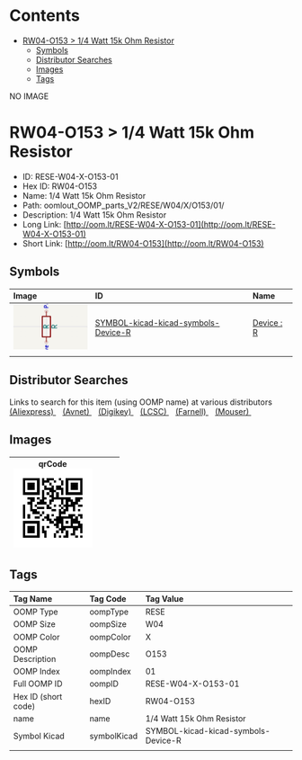 



Contents
========

* [RW04-O153 > 1/4 Watt 15k Ohm Resistor](#rw04-o153--14-watt-15k-ohm-resistor)
	* [Symbols](#symbols)
	* [Distributor Searches](#distributor-searches)
	* [Images](#images)
	* [Tags](#tags)
  
NO IMAGE  
# RW04-O153 > 1/4 Watt 15k Ohm Resistor

- ID: RESE-W04-X-O153-01
- Hex ID: RW04-O153
- Name: 1/4 Watt 15k Ohm Resistor
- Path: oomlout_OOMP_parts_V2/RESE/W04/X/O153/01/
- Description: 1/4 Watt 15k Ohm Resistor
- Long Link: [http://oom.lt/RESE-W04-X-O153-01](http://oom.lt/RESE-W04-X-O153-01)
- Short Link: [http://oom.lt/RW04-O153](http://oom.lt/RW04-O153)

## Symbols
  

|Image|ID|Name|
| :--- | :--- | :--- |
|[![](https://raw.githubusercontent.com/oomlout/oomlout_OOMP_eda_V2/main/SYMBOL/kicad/kicad-symbols/Device/R/image_140.png)](https://github.com/oomlout/oomlout_OOMP_eda_V2/tree/main/SYMBOL/kicad/kicad-symbols/Device/R/)|[SYMBOL-kicad-kicad-symbols-Device-R](https://github.com/oomlout/oomlout_OOMP_eda_V2/tree/main/SYMBOL/kicad/kicad-symbols/Device/R/)|[Device : R](https://github.com/oomlout/oomlout_OOMP_eda_V2/tree/main/SYMBOL/kicad/kicad-symbols/Device/R/)|
||||

## Distributor Searches
  
Links to search for this item (using OOMP name) at various distributors  
[(Aliexpress) ](https://www.aliexpress.com/wholesale?SearchText=1/4+Watt+15k+Ohm+Resistor)&nbsp;&nbsp;&nbsp;[(Avnet) ](https://www.avnet.com/shop/us/search/1/4+Watt+15k+Ohm+Resistor)&nbsp;&nbsp;&nbsp;[(Digikey) ](https://www.digikey.co.uk/en/products/result?s=1/4+Watt+15k+Ohm+Resistor)&nbsp;&nbsp;&nbsp;[(LCSC) ](https://www.lcsc.com/search?q=1/4+Watt+15k+Ohm+Resistor)&nbsp;&nbsp;&nbsp;[(Farnell) ](https://uk.farnell.com/search?st=1/4+Watt+15k+Ohm+Resistor)&nbsp;&nbsp;&nbsp;[(Mouser) ](https://www.mouser.com/c/?q=1/4+Watt+15k+Ohm+Resistor)&nbsp;&nbsp;&nbsp;
## Images
  

|qrCode<br>[![](https://raw.githubusercontent.com/oomlout/oomlout_OOMP_parts_V2/main/RESE/W04/X/O153/01/qrCode_140.png)](https://github.com/oomlout/oomlout_OOMP_parts_V2/tree/main/RESE/W04/X/O153/01/qrCode.png)||||
| :---: | :---: | :---: | :---: |

## Tags
  

|Tag Name|Tag Code|Tag Value|
| :--- | :--- | :--- |
|OOMP Type|oompType|RESE|
|OOMP Size|oompSize|W04|
|OOMP Color|oompColor|X|
|OOMP Description|oompDesc|O153|
|OOMP Index|oompIndex|01|
|Full OOMP ID|oompID|RESE-W04-X-O153-01|
|Hex ID (short code)|hexID|RW04-O153|
|name|name|1/4 Watt 15k Ohm Resistor|
|Symbol Kicad|symbolKicad|SYMBOL-kicad-kicad-symbols-Device-R|
||||
